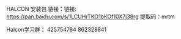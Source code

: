 HALCON 安装包 链接：链接: https://pan.baidu.com/s/1LCUHrTKO1bKOf10X7j38rg 提取码：mrtm

Halcon学习群： 425754784  862328841
